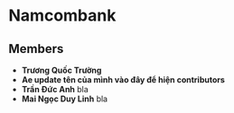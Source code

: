 # Namcombank

## Members

- **Trương Quốc Trường**
- **Ae update tên của mình vào đây để hiện contributors**
- **Trần Đức Anh** bla
- **Mai Ngọc Duy Linh** bla


